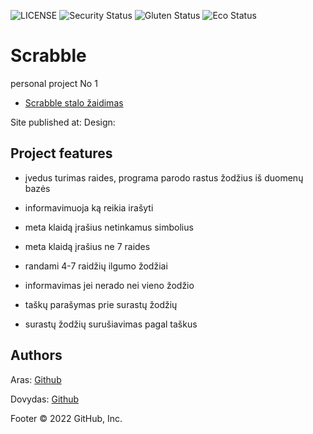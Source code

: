 ![LICENSE](https://img.shields.io/badge/license-MIT-blue.svg?style=flat-square)
![Security Status](https://img.shields.io/security-headers?label=Security&url=https%3A%2F%2Fgithub.com&style=flat-square)
![Gluten Status](https://img.shields.io/badge/Gluten-Free-green.svg)
![Eco Status](https://img.shields.io/badge/ECO-Friendly-green.svg)

# Scrabble

personal project No 1

-   [Scrabble stalo žaidimas](https://www.amazon.com/Hasbro-Gaming-A8166-Scrabble-Game/dp/B00IL5XY9K)

Site published at:
Design:

## Project features

-   įvedus turimas raides, programa parodo rastus žodžius iš duomenų bazės
-   informavimuoja ką reikia irašyti

-   meta klaidą įrašius netinkamus simbolius

-   meta klaidą įrašius ne 7 raides

-   randami 4-7 raidžių ilgumo žodžiai
    
-   informavimas jei nerado nei vieno žodžio

-   taškų parašymas prie surastų žodžių

-   surastų žodžių surušiavimas pagal taškus

## Authors

Aras: [Github](https://github.com/Dirigentas)

Dovydas: [Github](https://github.com/Dovy-Codes)

Footer © 2022 GitHub, Inc.
